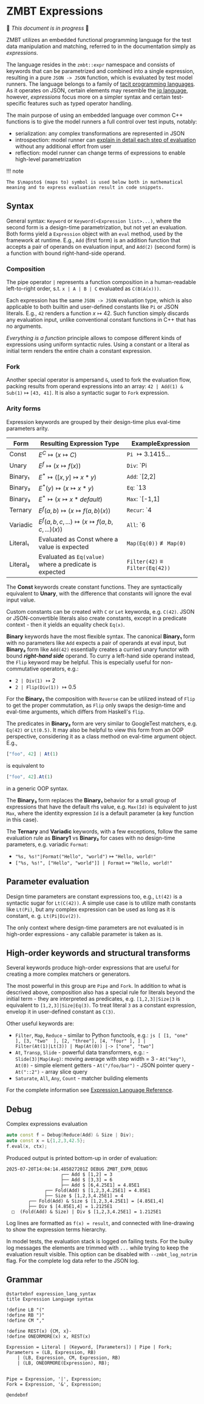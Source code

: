 <!-- (c) Copyright 2025 Zenseact AB -->
<!-- SPDX-License-Identifier: Apache-2.0 -->

# ZMBT Expressions

:construction: *This document is in progress* :construction:

ZMBT utilizes an embedded functional programming language for the test data manipulation and matching,
referred to in the documentation simply as *expressions*.

The language resides in the `zmbt::expr` namespace and consists of keywords that can be parametrized and combined into a single expression, resulting in a pure `JSON -> JSON` function, which is evaluated by test model runners. The language belongs to a family of [tacit programming languages](https://en.wikipedia.org/wiki/Tacit_programming).
As it operates on JSON, certain elements may resemble the [jq language](https://jqlang.org/), however, *expressions* focus more on a simpler syntax
and certain test-specific features such as typed operator handling.

The main purpose of using an embedded language over common C++ functions is to give the model runners a full control
over test inputs, notably:

- serialization: any complex transformations are represented in JSON
- introspection: model runner can [explain in detail each step of evaluation](#debug) without any additional effort from user
- reflection: model runner can change terms of expressions to enable high-level parametrization

!!! note

    The $\mapsto$ (maps to) symbol is used below both in mathematical meaning and to express evaluation result in code snippets.

## Syntax

General syntax: `Keyword` or `Keyword(<Expression list>...)`, where the second form is a design-time parametrization, but not yet an evaluation.
Both forms yield a `Expression` object with an `eval` method, used by the framework at runtime.
E.g., `Add` (first form) is an addition function that accepts a pair of operands on evaluation input, and `Add(2)` (second form)
is a function with bound right-hand-side operand.


### Composition

The pipe operator `|` represents a function composition in a human-readable left-to-right order,
s.t. `x | A | B | C`  evaluated as `C(B(A(x)))`.

Each expression has the same `JSON -> JSON` evaluation type, which is also applicable to both builtin and user-defined constants like `Pi` or JSON literals.
E.g., `42` renders a function $x \mapsto 42$. Such function simply discards any evaluation input, unlike conventional constant functions in C++ that has no arguments.

*Everything is a function* principle allows to compose different kinds of expressions using uniform syntactic rules.
Using a constant or a literal as initial term renders the entire chain a constant expression.

### Fork

Another special operator is ampersand `&`, used to fork the evaluation flow, packing results from operand expressions into an array:
`42 | Add(1) & Sub(1)` $\mapsto$ `[43, 41]`. It is also a syntactic sugar to `Fork` expression.

### Arity forms

Expression keywords are grouped by their design-time plus eval-time parameters arity.

|Form    | Resulting Expression Type                                  |ExampleExpression                               |
|--------|------------------------------------------------------------|------------------------------------------------|
|Const   |$E^C            \mapsto (x \mapsto C)$                      |`Pi`                         $\mapsto 3.1415...$|
|Unary   |$E^f            \mapsto (x \mapsto f(x))$                   |`Div`: `Pi | Div(2) | Sin`      $\mapsto 1$     |
|Binary₁ |$E^*            \mapsto ([x, y] \mapsto x * y )$            |`Add`: `[2,2] | Add`            $\mapsto 4$     |
|Binary₂ |$E^*(y)         \mapsto (x \mapsto x * y      )$            |`Eq`: `13 | Eq(42)`             $\mapsto false$ |
|Binary₃ |$E^*            \mapsto (x \mapsto x * default)$            |`Max`: `[-1,1] | Max`           $\mapsto 1$     |
|Ternary |$E^f(a, b)      \mapsto (x \mapsto f(a, b)(x))$             |`Recur`: `4 | Recur(Pow(2), 4)` $\mapsto 65536$ |
|Variadic|$E^f(a,b,c,...) \mapsto (x \mapsto f(a,b,c,...)(x))$        |`All`: `6 | All(Gt(5), Le(6))`  $\mapsto true$  |
|Literal₁|Evaluated as Const where a value is expected                |`Map(Eq(0))` $\not\equiv$ `Map(0)`              |
|Literal₂|Evaluated as `Eq(value)` where a predicate is expected |`Filter(42)`     $\equiv$ `Filter(Eq(42))`      |

The **Const** keywords create constant functions. They are syntactically equivalent to **Unary**,
with the difference that constants will ignore the eval input value.

Custom constants can be created with `C` or `Let` keyworda, e.g. `C(42)`.
JSON or JSON-convertible literals also create constants, except in a predicate context - then it yields an equality check `Eq(x)`.

**Binary** keywords have the most flexible syntax. The canonical **Binary₁** form with no parameters like `Add` expects
a pair of operands at eval input, but **Binary₂** form like `Add(42)` essentially creates a curried unary
functor with bound ***right-hand side*** operand. To curry a left-hand side operand instead, the `Flip` keyword may be helpful.
This is especially useful for non-commutative operators, e.g.:

* `2 | Div(1)` $\mapsto 2$
* `2 | Flip(Div(1))` $\mapsto 0.5$

For the **Binary₁** the composition with `Reverse` can be utilized instead of `Flip` to get the proper commutation,
as `Flip` only swaps the design-time and eval-time arguments, which differs from Haskell's `flip`.

The predicates in **Binary₂** form are very similar to GoogleTest matchers, e.g. `Eq(42)` or `Lt(0.5)`.
It may also be helpful to view this form from an OOP perspective, considering it as
a class method on eval-time argument object. E.g.,

```js
["foo", 42] | At(1)
```
is equivalent to
```js
["foo", 42].At(1)
```
in a generic OOP syntax.


The **Binary₃** form replaces the **Binary₁** behavior for a small group of expressions that have the
default rhs value, e.g. `Max(Id)` is equivalent to just `Max`, where the identity expression `Id`
is a default parameter (a key function in this case).


The **Ternary** and **Variadic** keywords, with a few exceptions,
follow the same evaluation rule as **Binary1** vs **Binary₂** for cases with no design-time parameters, e.g. variadic `Format`:

* `"%s, %s!"|Format("Hello", "world")` $\mapsto$ `"Hello, world!"`
* `["%s, %s!", ["Hello", "world"]] | Format` $\mapsto$ `"Hello, world!"`


## Parameter evaluation

Design time parameters are constant expressions too, e.g.,
`Lt(42)` is a syntactic sugar for `Lt(C(42))`. A simple use case
is to utilize math constants like `Lt(Pi)`, but any complex expression can be used as long as it is constant,
e. g. `Lt(Pi|Div(2))`.

The only context where design-time parameters are not evaluated is in high-order expressions - any callable parameter
is taken as is.

## High-order keywords and structural transforms

Several keywords produce high-order expressions that are useful for creating a more complex matchers or generators.

The most powerful in this group are `Pipe` and `Fork`.
In addition to what is descrived above, composition also has a special rule for literals beyond the initial term - they are interpreted as predicates,
e.g. `[1,2,3]|Size|3` is equivalent to `[1,2,3]|Size|Eq(3)`. To treat literal `3` as a constant expression, envelop it in user-defined constant as `C(3)`.


Other useful keywords are:

- `Filter`, `Map`, `Reduce` - similar to Python functools, e.g.:
      ```js
      [
         [1, "one"  ],
         [3, "two"  ],
         [2, "three"],
         [4, "four" ],
      ] | Filter(At(1)|Lt(3)) | Map(At(0)) |-> ["one", "two"]
      ```
- `At`, `Transp`, `Slide` - powerful data transformers, e.g.:
      - `Slide(3)|Map(Avg)`: moving average with step width = 3
      - `At("key")`, `At(0)` - simple element getters
      - `At("/foo/bar")` - JSON pointer query
      - `At("::2")` - array slice query
- `Saturate`, `All`, `Any`, `Count` - matcher building elements


For the complete information see [Expression Language Reference](../dsl-reference/expressions.md#high-order).


## Debug

Complex expressions evaluation

```cpp
auto const f = Debug(Reduce(Add) & Size | Div);
auto const x = L{1,2,3,42.5};
f.eval(x, ctx);
```

Produced output is printed bottom-up in order of evaluation:
```
2025-07-20T14:04:14.485827201Z DEBUG ZMBT_EXPR_DEBUG
                    ┌── Add $ [1,2] = 3
                    ├── Add $ [3,3] = 6
                    ├── Add $ [6,4.25E1] = 4.85E1
              ┌── Fold(Add) $ [1,2,3,4.25E1] = 4.85E1
              ├── Size $ [1,2,3,4.25E1] = 4
        ┌── Fold(Add) & Size $ [1,2,3,4.25E1] = [4.85E1,4]
        ├── Div $ [4.85E1,4] = 1.2125E1
  □  (Fold(Add) & Size) | Div $ [1,2,3,4.25E1] = 1.2125E1
```
Log lines are formatted as `f(x) = result`, and connected with line-drawing to show the expression terms hierarchy.

In model tests, the evaluation stack is logged on failing tests.
For the bulky log messages the elements are trimmed with `...` while trying to keep the evaluation result visible.
This option can be disabled with `--zmbt_log_notrim` flag.
For the complete log data refer to the JSON log.

## Grammar

```plantuml
@startebnf expression_lang_syntax
title Expression Language syntax

!define LB "("
!define RB ")"
!define CM ","

!define REST(x) {CM, x}-
!define ONEORMORE(x) x, REST(x)

Expression = Literal | (Keyword, [Parameters]) | Pipe | Fork;
Parameters = (LB, Expression, RB)
    | (LB, Expression, CM, Expression, RB)
    | (LB, ONEORMORE(Expression), RB);


Pipe = Expression, '|', Expression;
Fork = Expression, '&', Expression;

@endebnf
```
